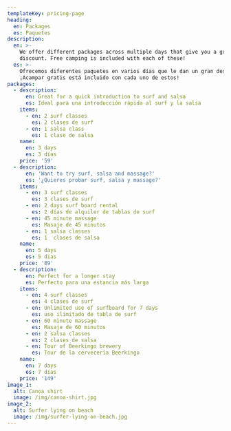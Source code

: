 ```yaml
---
templateKey: pricing-page
heading:
  en: Packages
  es: Paquetes
description:
  en: >-
    We offer different packages across multiple days that give you a great
    discount. Free camping is included with each of these!
  es: >-
    Ofrecemos diferentes paquetes en varios días que le dan un gran descuento.
    ¡Acampar gratis está incluido con cada uno de estos!
packages:
  - description:
      en: Great for a quick introduction to surf and salsa
      es: Ideal para una introducción rápida al surf y la salsa
    items:
      - en: 2 surf classes
        es: 2 clases de surf
      - en: 1 salsa class
        es: 1 clase de salsa
    name:
      en: 3 days
      es: 3 días
    price: '59'
  - description:
      en: 'Want to try surf, salsa and massage?'
      es: '¿Quieres probar surf, salsa y massage?'
    items:
      - en: 3 surf classes
        es: 3 clases de surf
      - en: 2 days surf board rental
        es: 2 días de alquiler de tablas de surf
      - en: 45 minute massage
        es: Masaje de 45 minutos
      - en: 1 salsa classes
        es: 1  clases de salsa
    name:
      en: 5 days
      es: 5 dias
    price: '89'
  - description:
      en: Perfect for a longer stay
      es: Perfecto para una estancia más larga
    items:
      - en: 4 surf classes
        es: 4 clases de surf
      - en: Unlimited use of surfboard for 7 days
        es: uso ilimitado de tabla de surf
      - en: 60 minute massage
        es: Masaje de 60 minutos
      - en: 2 salsa classes
        es: 2 clases de salsa
      - en: Tour of Beerkingo brewery
        es: Tour de la cervecería Beerkingo
    name:
      en: 7 days
      es: 7 días
    price: '149'
image_1:
  alt: Canoa shirt
  image: /img/canoa-shirt.jpg
image_2:
  alt: Surfer lying on beach
  image: /img/surfer-lying-on-beach.jpg
---
```


